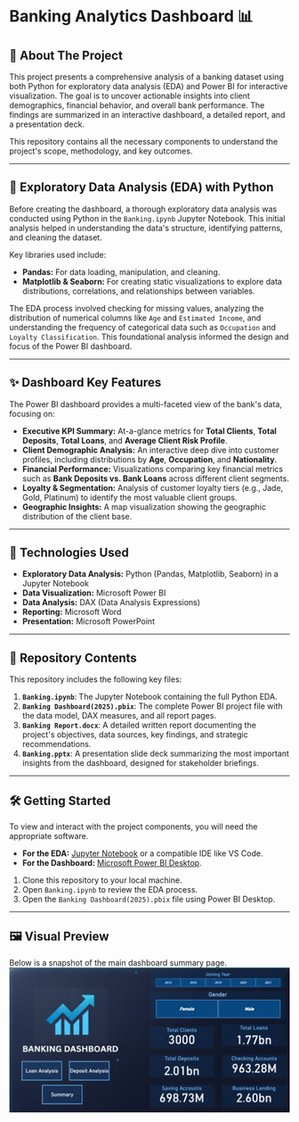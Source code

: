 # Banking Analytics Dashboard 📊

## 🚀 About The Project

This project presents a comprehensive analysis of a banking dataset using both Python for exploratory data analysis (EDA) and Power BI for interactive visualization. The goal is to uncover actionable insights into client demographics, financial behavior, and overall bank performance. The findings are summarized in an interactive dashboard, a detailed report, and a presentation deck.

This repository contains all the necessary components to understand the project's scope, methodology, and key outcomes.

---

## 🔬 Exploratory Data Analysis (EDA) with Python

Before creating the dashboard, a thorough exploratory data analysis was conducted using Python in the `Banking.ipynb` Jupyter Notebook. This initial analysis helped in understanding the data's structure, identifying patterns, and cleaning the dataset.

Key libraries used include:
* **Pandas:** For data loading, manipulation, and cleaning.
* **Matplotlib & Seaborn:** For creating static visualizations to explore data distributions, correlations, and relationships between variables.

The EDA process involved checking for missing values, analyzing the distribution of numerical columns like `Age` and `Estimated Income`, and understanding the frequency of categorical data such as `Occupation` and `Loyalty Classification`. This foundational analysis informed the design and focus of the Power BI dashboard.

---

## ✨ Dashboard Key Features

The Power BI dashboard provides a multi-faceted view of the bank's data, focusing on:

* **Executive KPI Summary:** At-a-glance metrics for **Total Clients**, **Total Deposits**, **Total Loans**, and **Average Client Risk Profile**.
* **Client Demographic Analysis:** An interactive deep dive into customer profiles, including distributions by **Age**, **Occupation**, and **Nationality**.
* **Financial Performance:** Visualizations comparing key financial metrics such as **Bank Deposits vs. Bank Loans** across different client segments.
* **Loyalty & Segmentation:** Analysis of customer loyalty tiers (e.g., Jade, Gold, Platinum) to identify the most valuable client groups.
* **Geographic Insights:** A map visualization showing the geographic distribution of the client base.

---

## 🔧 Technologies Used

* **Exploratory Data Analysis:** Python (Pandas, Matplotlib, Seaborn) in a Jupyter Notebook
* **Data Visualization:** Microsoft Power BI
* **Data Analysis:** DAX (Data Analysis Expressions)
* **Reporting:** Microsoft Word
* **Presentation:** Microsoft PowerPoint

---

## 📂 Repository Contents

This repository includes the following key files:

1.  **`Banking.ipynb`**: The Jupyter Notebook containing the full Python EDA.
2.  **`Banking Dashboard(2025).pbix`**: The complete Power BI project file with the data model, DAX measures, and all report pages.
3.  **`Banking Report.docx`**: A detailed written report documenting the project's objectives, data sources, key findings, and strategic recommendations.
4.  **`Banking.pptx`**: A presentation slide deck summarizing the most important insights from the dashboard, designed for stakeholder briefings.

---

## 🛠️ Getting Started

To view and interact with the project components, you will need the appropriate software.

* **For the EDA:** [Jupyter Notebook](https://jupyter.org/) or a compatible IDE like VS Code.
* **For the Dashboard:** [Microsoft Power BI Desktop](https://powerbi.microsoft.com/en-us/desktop/).

1.  Clone this repository to your local machine.
2.  Open `Banking.ipynb` to review the EDA process.
3.  Open the `Banking Dashboard(2025).pbix` file using Power BI Desktop.

---

## 🖼️ Visual Preview

Below is a snapshot of the main dashboard summary page.
![Banking Dashboard Summary Page](Dasboard_Preview.png)

